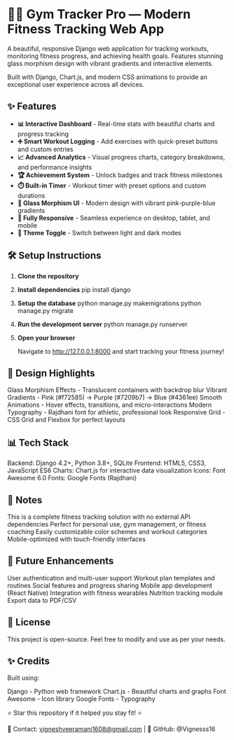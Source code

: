# 🏋️‍♂️ Gym Tracker Pro — Modern Fitness Tracking Web App
A beautiful, responsive Django web application for tracking workouts, monitoring fitness progress, and achieving health goals. Features stunning glass morphism design with vibrant gradients and interactive elements.

Built with Django, Chart.js, and modern CSS animations to provide an exceptional user experience across all devices.

## ✨ Features
- **📊 Interactive Dashboard** - Real-time stats with beautiful charts and progress tracking
- **➕ Smart Workout Logging** - Add exercises with quick-preset buttons and custom entries
- **📈 Advanced Analytics** - Visual progress charts, category breakdowns, and performance insights
- **🏆 Achievement System** - Unlock badges and track fitness milestones
- **⏱️ Built-in Timer** - Workout timer with preset options and custom durations
- **🎨 Glass Morphism UI** - Modern design with vibrant pink-purple-blue gradients
- **📱 Fully Responsive** - Seamless experience on desktop, tablet, and mobile
- **🌙 Theme Toggle** - Switch between light and dark modes


## 🛠️ Setup Instructions

1. **Clone the repository**
2. **Install dependencies**
   pip install django

3. **Setup the database**
   python manage.py makemigrations
   python manage.py migrate

4. **Run the development server**
   python manage.py runserver
   
5. **Open your browser**
   
   Navigate to http://127.0.0.1:8000 and start tracking your fitness journey!
   
## 🎨 Design Highlights
Glass Morphism Effects - Translucent containers with backdrop blur
Vibrant Gradients - Pink (#f72585) → Purple (#7209b7) → Blue (#4361ee)
Smooth Animations - Hover effects, transitions, and micro-interactions
Modern Typography - Rajdhani font for athletic, professional look
Responsive Grid - CSS Grid and Flexbox for perfect layouts

## 📊 Tech Stack
Backend: Django 4.2+, Python 3.8+, SQLite
Frontend: HTML5, CSS3, JavaScript ES6
Charts: Chart.js for interactive data visualization
Icons: Font Awesome 6.0
Fonts: Google Fonts (Rajdhani)

## 📌 Notes
This is a complete fitness tracking solution with no external API dependencies
Perfect for personal use, gym management, or fitness coaching
Easily customizable color schemes and workout categories
Mobile-optimized with touch-friendly interfaces
## 🚀 Future Enhancements
 User authentication and multi-user support
 Workout plan templates and routines
 Social features and progress sharing
 Mobile app development (React Native)
 Integration with fitness wearables
 Nutrition tracking module
 Export data to PDF/CSV
## 📄 License
This project is open-source. Feel free to modify and use as per your needs. 

## ✨ Credits
Built using:

Django - Python web framework
Chart.js - Beautiful charts and graphs
Font Awesome - Icon library
Google Fonts - Typography

⭐ Star this repository if it helped you stay fit! ⭐

📧 Contact: vigneshveeramani1608@gmail.com | 🐙 GitHub: @Vignesss16
